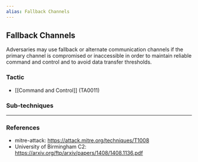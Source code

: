 ```yaml
---
alias: Fallback Channels
---
```


## Fallback Channels

Adversaries may use fallback or alternate communication channels if the primary channel is compromised or inaccessible in order to maintain reliable command and control and to avoid data transfer thresholds.


### Tactic

- [[Command and Control]] (TA0011)

### Sub-techniques


---
### References

- mitre-attack: https://attack.mitre.org/techniques/T1008
- University of Birmingham C2: https://arxiv.org/ftp/arxiv/papers/1408/1408.1136.pdf
